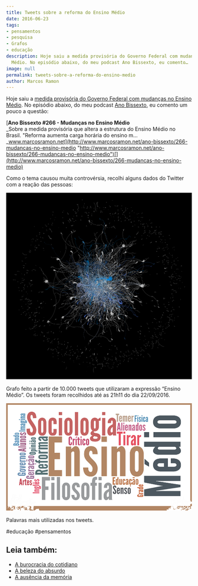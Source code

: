 ```yaml
---
title: Tweets sobre a reforma do Ensino Médio
date: 2016-06-23
tags:
- pensamentos
- pesquisa
- Grafos
- educação
description: Hoje saiu a medida provisória do Governo Federal com mudanças no Ensino
  Médio. No episódio abaixo, do meu podcast Ano Bissexto, eu comento…
image: null
permalink: tweets-sobre-a-reforma-do-ensino-medio
author: Marcos Ramon
---
```

Hoje saiu a [medida provisória do Governo Federal com mudanças no Ensino Médio](http://g1.globo.com/educacao/noticia/temer-apresenta-medida-provisoria-da-reforma-do-ensino-medio-veja-destaques.ghtml). No episódio abaixo, do meu podcast [Ano Bissexto](http://www.marcosramon.net/ano-bissexto/), eu comento um pouco a questão:

[**Ano Bissexto #266 - Mudanças no Ensino Médio**  
_Sobre a medida provisória que altera a estrutura do Ensino Médio no Brasil. "Reforma aumenta carga horária do ensino m…_www.marcosramon.net](http://www.marcosramon.net/ano-bissexto/266-mudancas-no-ensino-medio "http://www.marcosramon.net/ano-bissexto/266-mudancas-no-ensino-medio")[](http://www.marcosramon.net/ano-bissexto/266-mudancas-no-ensino-medio)

Como o tema causou muita controvérsia, recolhi alguns dados do Twitter com a reação das pessoas:

<img src="/assets/img/tweets-sobre-a-reforma-do-ensino médio-medium-1.png">

Grafo feito a partir de 10.000 tweets que utilizaram a expressão “Ensino Médio”. Os tweets foram recolhidos até as 21h11 do dia 22/09/2016.

<img src="/assets/img/tweets-sobre-a-reforma-do-ensino médio-medium-2.png">

Palavras mais utilizadas nos tweets.


#educação #pensamentos<div class="leia-tambem" markdown="1">
## Leia também:

- <a href="/a-burocracia-do-cotidiano">A burocracia do cotidiano</a>
- <a href="/a-beleza-do-absurdo">A beleza do absurdo</a>
- <a href="/a-ausencia-da-memoria">A ausência da memória</a>
</div>